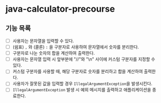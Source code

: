 # java-calculator-precourse

## 기능 목록

- [ ] 사용자는 문자열을 입력할 수 있다.
- [ ] (쉼표) `,` 와 (콜론) `:` 을 구분자로 사용하여 문자열에서 숫자를 분리한다.
- [ ] 구분자로 나눈 숫자의 합을 계산하여 출력한다.
- [ ] 사용자는 문자열 입력 시 앞부분에 "//"와 "\n" 사이에 커스텀 구분자를 지정할 수 있다.
- [ ] 커스텀 구분자를 사용할 때, 해당 구분자로 숫자를 분리하고 합을 계산하여 출력한다.
- [ ] 사용자가 잘못된 값을 입력할 경우 `IllegalArgumentException`을 발생시킨다.
- [ ] `IllegalArgumentException` 발생 시 예외 메시지를 출력하고 애플리케이션을 종료한다.
